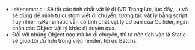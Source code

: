 

- isKenematic : Sẽ tắt các tính chất vật lý đi (VD Trọng lực, lực đẩy, ..) và sẽ dùng để mình tự custom viết di chuyển, tương tác vật lý bằng script. Tuy nhiên isKenematic vẫn có tính chất vật lý cơ bản của Collider, ngăn chặn các Object vật lý khác đi xuyên qua.
- Đối với những Object nào mà ko di chuyển, thì ta nên tích vào là Static sẽ giúp tối ưu hơn trong việc render, tối ưu Batchs.

